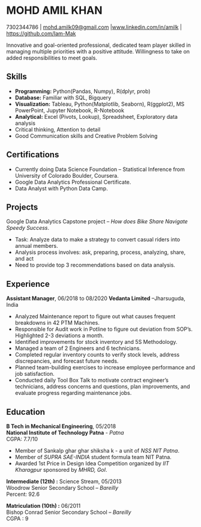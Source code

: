# MOHD AMIL KHAN
7302344786 | mohd.amilk09@gmail.com |www.linkedin.com/in/amilk | https://github.com/Iam-Mak

Innovative and goal-oriented professional, dedicated team player skilled in managing multiple priorities with a positive attitude. Willingness to take on added responsibilities to meet goals.<br>

## Skills
-	**Programming:** Python(Pandas, Numpy), R(dplyr, prob)
-	**Database:** Familiar with SQL, Bigquery
-	**Visualization:** Tableau, Python(Matplotlib, Seaborn), R(ggplot2), MS PowerPoint, Jupyter Notebook, R-Notebook
-	**Analytical:** Excel (Pivots, Lookup), Spreadsheet, Exploratory data analysis
-	Critical thinking, Attention to detail
-	Good Communication skills and Creative Problem Solving

## Certifications
-	Currently doing Data Science Foundation – Statistical Inference from University of Colorado Boulder, Coursera.
-	Google Data Analytics Professional Certificate.
-	Data Analyst with Python Data Camp.

## Projects
Google Data Analytics Capstone project – *How does Bike Share Navigate Speedy Success*.
-	Task: Analyze data to make a strategy to convert casual riders into annual members.
-	Analysis process involves: ask, preparing, process, analyzing, share, and act
-	Need to provide top 3 recommendations based on data analysis.

## Experience
**Assistant Manager**, 06/2018 to 08/2020
**Vedanta Limited** –Jharsuguda, India
-	Analyzed Maintenance report to figure out what causes frequent breakdowns in 42 PTM Machines.
-	Responsible for Audit work in Potline to figure out deviation from SOP’s. Highlighted 2-3 deviations a month.
-	Identified improvements for stock inventory and 5S Methodology.
-	Managed a team of 2 Engineers and 6 technicians.
-	Completed regular inventory counts to verify stock levels, address discrepancies, and forecast future needs.
-	Planned team-building exercises to increase employee performance and job satisfaction.
-	Conducted daily Tool Box Talk to motivate contract engineer’s technicians, address concerns and questions, plan improvements, and evaluate progress regarding maintenance jobs.

## Education
**B Tech in Mechanical Engineering**, 05/2018 <br>
**National Institute of Technology Patna** - *Patna* <br>
CGPA: 7.7/10
-	Member of Sankalp ghar ghar shiksha k - a unit of *NSS NIT Patna*.
-	Member of *SUPRA SAE-INDIA* student formula team NIT Patna.
-	Awarded 1st Price in Design Idea Competition organized by *IIT Kharagpur* sponsored by *MHRD, GoI*.

**Intermediate (12th) :** Science Stream, 05/2013 <br>
Woodrow Senior Secondary School – *Bareilly*<br>
Percent: 92.6

**Matriculation (10th) :** 06/2011<br>
Bishop Conrad Senior Secondary School – *Bareilly*<br>
CGPA : 9
